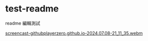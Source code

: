 # test-readme
readme 編輯測試

[screencast-githubplayerzero.github.io-2024.07.08-21_11_35.webm](https://github.com/GitHubPlayerZero/test-readme/assets/65072506/c114f493-9fc9-4610-baee-19e387ba7365)
